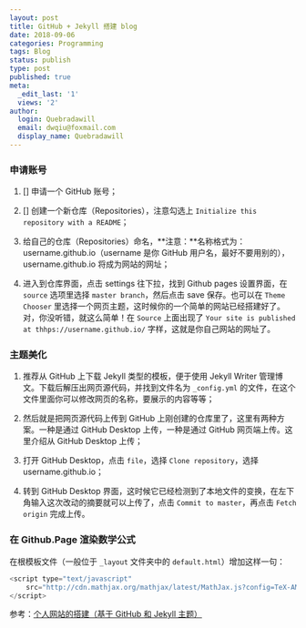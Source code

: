 ```yaml
---
layout: post
title: GitHub + Jekyll 搭建 blog
date: 2018-09-06
categories: Programming
tags: Blog
status: publish
type: post
published: true
meta:
  _edit_last: '1'
  views: '2'
author:
  login: Quebradawill
  email: dwqiu@foxmail.com
  display_name: Quebradawill
---
```


### 申请账号

1. [] 申请一个 GitHub 账号；

2. [] 创建一个新仓库（Repositories），注意勾选上 `Initialize this repository with a README`；

3. 给自己的仓库（Repositories）命名，**注意：**名称格式为：username.github.io（username 是你 GitHub 用户名，最好不要用别的），username.github.io 将成为网站的网址；

4. 进入到仓库界面，点击 settings 往下拉，找到 Github pages 设置界面，在 `source` 选项里选择 `master branch`，然后点击 save 保存。也可以在 `Theme Chooser` 里选择一个网页主题，这时候你的一个简单的网站已经搭建好了。对，你没听错，就这么简单！在 `Source` 上面出现了 `Your site is published at thhps://username.github.io/` 字样，这就是你自己网站的网址了。

### 主题美化

1. 推荐从 GitHub 上下载 Jekyll 类型的模板，便于使用 Jekyll Writer 管理博文。下载后解压出网页源代码，并找到文件名为 `_config.yml` 的文件，在这个文件里面你可以修改网页的名称，要展示的内容等等；

2. 然后就是把网页源代码上传到 GitHub 上刚创建的仓库里了，这里有两种方案。一种是通过 GitHub Desktop 上传，一种是通过 GitHub 网页端上传。这里介绍从 GitHub Desktop 上传；

3. 打开 GitHub Desktop，点击 `file`，选择 `Clone repository`，选择 username.github.io；

4. 转到 GitHub Desktop 界面，这时候它已经检测到了本地文件的变换，在左下角输入这次改动的摘要就可以上传了，点击 `Commit to master`，再点击 `Fetch origin` 完成上传。

### 在 Github.Page 渲染数学公式

在根模板文件（一般位于 `_layout` 文件夹中的 `default.html`）增加这样一句：

```javascript
<script type="text/javascript"
    src="http://cdn.mathjax.org/mathjax/latest/MathJax.js?config=TeX-AMS-MML_HTMLorMML">
</script>
```

参考：[个人网站的搭建（基于 GitHub 和 Jekyll 主题）](https://blog.csdn.net/qq_19799765/article/details/80869363)